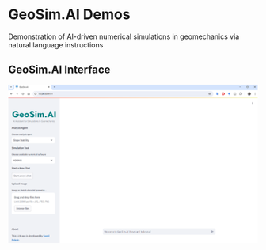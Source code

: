 # GeoSim.AI Demos

Demonstration of AI-driven numerical simulations in geomechanics via natural language instructions

## GeoSim.AI Interface

![GeoSimAI Interface](/docs/assets/figs/geosimai_chat_interface.png)